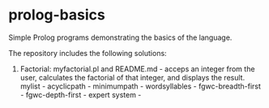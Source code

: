 # prolog-basics
Simple Prolog programs demonstrating the basics of the language.

The repository includes the following solutions:

1. Factorial: myfactorial.pl and README.md - acceps an integer from the user, calculates the factorial of that integer, and displays the result.
mylist -
acyclicpath -
minimumpath -
wordsyllables -
fgwc-breadth-first -
fgwc-depth-first -
expert system - 
